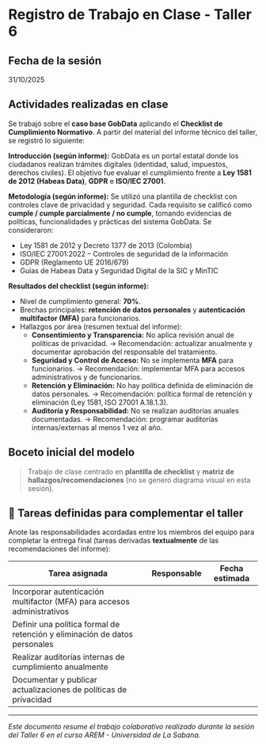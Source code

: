 

#  Registro de Trabajo en Clase - Taller 6

## Fecha de la sesión
31/10/2025


## Actividades realizadas en clase

Se trabajó sobre el **caso base GobData** aplicando el **Checklist de Cumplimiento Normativo**. A partir del material del informe técnico del taller, se registró lo siguiente:

**Introducción (según informe):**
GobData es un portal estatal donde los ciudadanos realizan trámites digitales (identidad, salud, impuestos, derechos civiles). El objetivo fue evaluar el cumplimiento frente a **Ley 1581 de 2012 (Habeas Data)**, **GDPR** e **ISO/IEC 27001**.

**Metodología (según informe):**
Se utilizó una plantilla de checklist con controles clave de privacidad y seguridad. Cada requisito se calificó como **cumple / cumple parcialmente / no cumple**, tomando evidencias de políticas, funcionalidades y prácticas del sistema GobData. Se consideraron:
- Ley 1581 de 2012 y Decreto 1377 de 2013 (Colombia)
- ISO/IEC 27001:2022 – Controles de seguridad de la información
- GDPR (Reglamento UE 2016/679)
- Guías de Habeas Data y Seguridad Digital de la SIC y MinTIC

**Resultados del checklist (según informe):**
- Nivel de cumplimiento general: **70%**.
- Brechas principales: **retención de datos personales** y **autenticación multifactor (MFA)** para funcionarios.
- Hallazgos por área (resumen textual del informe):
  - **Consentimiento y Transparencia:** No aplica revisión anual de políticas de privacidad. → Recomendación: actualizar anualmente y documentar aprobación del responsable del tratamiento.
  - **Seguridad y Control de Acceso:** No se implementa **MFA** para funcionarios. → Recomendación: implementar MFA para accesos administrativos y de funcionarios.
  - **Retención y Eliminación:** No hay política definida de eliminación de datos personales. → Recomendación: política formal de retención y eliminación (Ley 1581, ISO 27001 A.18.1.3).
  - **Auditoría y Responsabilidad:** No se realizan auditorías anuales documentadas. → Recomendación: programar auditorías internas/externas al menos 1 vez al año.

##  Boceto inicial del modelo
> Trabajo de clase centrado en **plantilla de checklist** y **matriz de hallazgos/recomendaciones** (no se generó diagrama visual en esta sesión).

## 🔁 Tareas definidas para complementar el taller

Anote las responsabilidades acordadas entre los miembros del equipo para completar la entrega final (tareas derivadas **textualmente** de las recomendaciones del informe):

| Tarea asignada | Responsable | Fecha estimada |
|----------------|-------------|----------------|
| Incorporar autenticación multifactor (MFA) para accesos administrativos |  |  |
| Definir una política formal de retención y eliminación de datos personales |  |  |
| Realizar auditorías internas de cumplimiento anualmente |  |  |
| Documentar y publicar actualizaciones de políticas de privacidad |  |  |

---

_Este documento resume el trabajo colaborativo realizado durante la sesión del Taller 6 en el curso AREM - Universidad de La Sabana._
